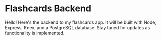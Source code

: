 # Flashcards Backend

Hello! Here's the backend to my flashcards app. It will be built with Node, Express, Knex, and a PostgreSQL database. Stay tuned for updates as functionality is implemented.